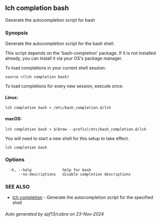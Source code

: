 ## lch completion bash

Generate the autocompletion script for bash

### Synopsis

Generate the autocompletion script for the bash shell.

This script depends on the 'bash-completion' package.
If it is not installed already, you can install it via your OS's package manager.

To load completions in your current shell session:

	source <(lch completion bash)

To load completions for every new session, execute once:

#### Linux:

	lch completion bash > /etc/bash_completion.d/lch

#### macOS:

	lch completion bash > $(brew --prefix)/etc/bash_completion.d/lch

You will need to start a new shell for this setup to take effect.


```
lch completion bash
```

### Options

```
  -h, --help              help for bash
      --no-descriptions   disable completion descriptions
```

### SEE ALSO

* [lch completion](lch_completion.md)	 - Generate the autocompletion script for the specified shell

###### Auto generated by spf13/cobra on 23-Nov-2024
